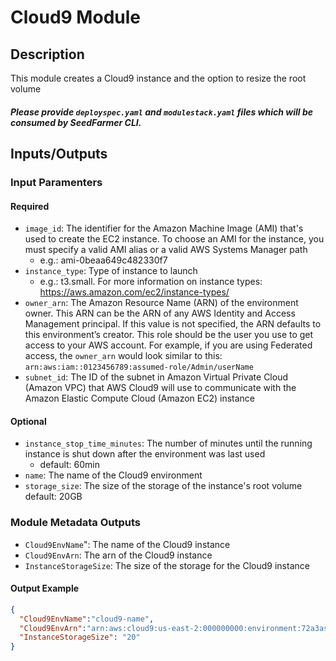 # Cloud9 Module

## Description

This module creates a Cloud9 instance and the option to resize the root volume
##### Please provide `deployspec.yaml` and `modulestack.yaml` files which will be consumed by SeedFarmer CLI.

## Inputs/Outputs

### Input Paramenters

#### Required

- `image_id`: The identifier for the Amazon Machine Image (AMI) that's used to create the EC2 instance. To choose an AMI for the instance, you must specify a valid AMI alias or a valid AWS Systems Manager path
  - e.g.: ami-0beaa649c482330f7
- `instance_type`: Type of instance to launch
  - e.g.: t3.small. For more information on instance types: https://aws.amazon.com/ec2/instance-types/
- `owner_arn`: The Amazon Resource Name (ARN) of the environment owner. This ARN can be the ARN of any AWS Identity and Access Management principal.
    If this value is not specified, the ARN defaults to this environment’s creator. This role should be the user you use to get access to your AWS account. For example,
    if you are using Federated access, the `owner_arn` would look similar to this: `arn:aws:iam::0123456789:assumed-role/Admin/userName`
- `subnet_id`: The ID of the subnet in Amazon Virtual Private Cloud (Amazon VPC) that AWS Cloud9 will use to communicate with the Amazon Elastic Compute Cloud (Amazon EC2) instance

#### Optional

- `instance_stop_time_minutes`: The number of minutes until the running instance is shut down after the environment was last used
  - default: 60min
- `name`: The name of the Cloud9 environment
- `storage_size`: The size of the storage of the instance's root volume
    default: 20GB

### Module Metadata Outputs

- `Cloud9EnvName`": The name of the Cloud9 instance
- `Cloud9EnvArn`: The arn of the Cloud9 instance
- `InstanceStorageSize`: The size of the storage for the Cloud9 instance

#### Output Example

```json
{
  "Cloud9EnvName":"cloud9-name",
  "Cloud9EnvArn":"arn:aws:cloud9:us-east-2:000000000:environment:72a3asda1fad4512718114deaad572e",
  "InstanceStorageSize": "20"
}
```
